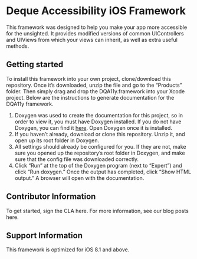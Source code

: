 <h1>Deque Accessibility iOS Framework</h1>
This framework was designed to help you make your app more accessible for the unsighted.  It provides modified versions of common UIControllers and UIViews from which your views can inherit, as well as extra useful methods.

<h2>Getting started</h2>

To install this framework into your own project, clone/download this repository.  Once it’s downloaded, unzip the file and go to the “Products” folder. Then simply drag and drop the DQA11y.framework into your Xcode project.  Below are the instructions to generate documentation for the DQA11y framework.

1. Doxygen was used to create the documentation for this project, so in order to view it, you must have Doxygen installed. If you do not have Doxygen, you can find it [here](https://github.com/doxygen/doxygen). Open Doxygen once it is installed.
2. If you haven’t already, download or clone this repository.  Unzip it, and open up its root folder in Doxygen.
3. All settings should already be configured for you. If they are not, make sure you opened up the repository’s root folder in Doxygen, and make sure that the config file was downloaded correctly.
4. Click “Run” at the top of the Doxygen program (next to “Expert”) and click “Run doxygen.”  Once the output has completed, click “Show HTML output.” A browser will open with the documentation.

<h2>Contributor Information</h2>

To get started, sign the CLA here. For more information, see our blog posts here.

<h2>Support Information</h2>

This framework is optimized for iOS 8.1 and above.